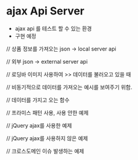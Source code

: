 # ajax Api Server
-  ajax api 를 테스트 할 수 있는 환경 
- 구현 예정

// 상품 정보를 가져오는 json -> local server api

// 외부 json -> external server api

// 로딩바 이미지 사용하여 >> 데이터를 불러오고 있을 때

// 비동기적으로 데이터를 가져오는 예시를 보여주기 위함.

// 데이터를 가지고 오는 함수

// 프라미스 패턴 사용, 사용 안한 예제

// jQuery ajax를 사용한 예제

// jQuery ajax를 사용하지 않은 예제

// 크로스도메인 이슈 발생하는 예제
